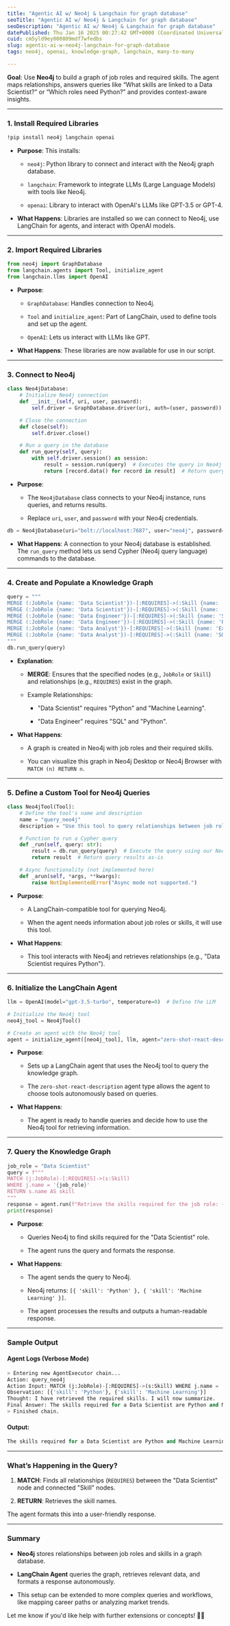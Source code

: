 ```yaml
---
title: "Agentic AI w/ Neo4j & Langchain for graph database"
seoTitle: "Agentic AI w/ Neo4j & Langchain for graph database"
seoDescription: "Agentic AI w/ Neo4j & Langchain for graph database"
datePublished: Thu Jan 16 2025 00:27:42 GMT+0000 (Coordinated Universal Time)
cuid: cm5yld9ey000809mdf7wfedbs
slug: agentic-ai-w-neo4j-langchain-for-graph-database
tags: neo4j, openai, knowledge-graph, langchain, many-to-many

---
```


**Goal**: Use **Neo4j** to build a graph of job roles and required skills. The agent maps relationships, answers queries like “What skills are linked to a Data Scientist?” or “Which roles need Python?” and provides context-aware insights.

---

### **1\. Install Required Libraries**

```bash
!pip install neo4j langchain openai
```

* **Purpose**: This installs:
    
    * `neo4j`: Python library to connect and interact with the Neo4j graph database.
        
    * `langchain`: Framework to integrate LLMs (Large Language Models) with tools like Neo4j.
        
    * `openai`: Library to interact with OpenAI's LLMs like GPT-3.5 or GPT-4.
        
* **What Happens**: Libraries are installed so we can connect to Neo4j, use LangChain for agents, and interact with OpenAI models.
    

---

### **2\. Import Required Libraries**

```python
from neo4j import GraphDatabase
from langchain.agents import Tool, initialize_agent
from langchain.llms import OpenAI
```

* **Purpose**:
    
    * `GraphDatabase`: Handles connection to Neo4j.
        
    * `Tool` and `initialize_agent`: Part of LangChain, used to define tools and set up the agent.
        
    * `OpenAI`: Lets us interact with LLMs like GPT.
        
* **What Happens**: These libraries are now available for use in our script.
    

---

### **3\. Connect to Neo4j**

```python
class Neo4jDatabase:
    # Initialize Neo4j connection
    def __init__(self, uri, user, password):
        self.driver = GraphDatabase.driver(uri, auth=(user, password))

    # Close the connection
    def close(self):
        self.driver.close()

    # Run a query in the database
    def run_query(self, query):
        with self.driver.session() as session:
            result = session.run(query)  # Executes the query in Neo4j
            return [record.data() for record in result]  # Return query results as a list of dictionaries
```

* **Purpose**:
    
    * The `Neo4jDatabase` class connects to your Neo4j instance, runs queries, and returns results.
        
    * Replace `uri`, `user`, and `password` with your Neo4j credentials.
        

```python
db = Neo4jDatabase(uri="bolt://localhost:7687", user="neo4j", password="your_password")
```

* **What Happens**: A connection to your Neo4j database is established. The `run_query` method lets us send Cypher (Neo4j query language) commands to the database.
    

---

### **4\. Create and Populate a Knowledge Graph**

```python
query = """
MERGE (:JobRole {name: 'Data Scientist'})-[:REQUIRES]->(:Skill {name: 'Python'})
MERGE (:JobRole {name: 'Data Scientist'})-[:REQUIRES]->(:Skill {name: 'Machine Learning'})
MERGE (:JobRole {name: 'Data Engineer'})-[:REQUIRES]->(:Skill {name: 'SQL'})
MERGE (:JobRole {name: 'Data Engineer'})-[:REQUIRES]->(:Skill {name: 'Python'})
MERGE (:JobRole {name: 'Data Analyst'})-[:REQUIRES]->(:Skill {name: 'Excel'})
MERGE (:JobRole {name: 'Data Analyst'})-[:REQUIRES]->(:Skill {name: 'SQL'})
"""
db.run_query(query)
```

* **Explanation**:
    
    * **MERGE**: Ensures that the specified nodes (e.g., `JobRole` or `Skill`) and relationships (e.g., `REQUIRES`) exist in the graph.
        
    * Example Relationships:
        
        * "Data Scientist" requires "Python" and "Machine Learning".
            
        * "Data Engineer" requires "SQL" and "Python".
            
* **What Happens**:
    
    * A graph is created in Neo4j with job roles and their required skills.
        
    * You can visualize this graph in Neo4j Desktop or Neo4j Browser with `MATCH (n) RETURN n`.
        

---

### **5\. Define a Custom Tool for Neo4j Queries**

```python
class Neo4jTool(Tool):
    # Define the tool's name and description
    name = "query_neo4j"
    description = "Use this tool to query relationships between job roles and skills."

    # Function to run a Cypher query
    def _run(self, query: str):
        result = db.run_query(query)  # Execute the query using our Neo4jDatabase class
        return result  # Return query results as-is

    # Async functionality (not implemented here)
    def _arun(self, *args, **kwargs):
        raise NotImplementedError("Async mode not supported.")
```

* **Purpose**:
    
    * A LangChain-compatible tool for querying Neo4j.
        
    * When the agent needs information about job roles or skills, it will use this tool.
        
* **What Happens**:
    
    * This tool interacts with Neo4j and retrieves relationships (e.g., "Data Scientist requires Python").
        

---

### **6\. Initialize the LangChain Agent**

```python
llm = OpenAI(model="gpt-3.5-turbo", temperature=0)  # Define the LLM

# Initialize the Neo4j tool
neo4j_tool = Neo4jTool()

# Create an agent with the Neo4j tool
agent = initialize_agent([neo4j_tool], llm, agent="zero-shot-react-description", verbose=True)
```

* **Purpose**:
    
    * Sets up a LangChain agent that uses the Neo4j tool to query the knowledge graph.
        
    * The `zero-shot-react-description` agent type allows the agent to choose tools autonomously based on queries.
        
* **What Happens**:
    
    * The agent is ready to handle queries and decide how to use the Neo4j tool for retrieving information.
        

---

### **7\. Query the Knowledge Graph**

```python
job_role = "Data Scientist"
query = f"""
MATCH (j:JobRole)-[:REQUIRES]->(s:Skill)
WHERE j.name = '{job_role}'
RETURN s.name AS skill
"""
response = agent.run(f"Retrieve the skills required for the job role: {job_role}. Use the query: {query}")
print(response)
```

* **Purpose**:
    
    * Queries Neo4j to find skills required for the "Data Scientist" role.
        
    * The agent runs the query and formats the response.
        
* **What Happens**:
    
    * The agent sends the query to Neo4j.
        
    * Neo4j returns: `[{ 'skill': 'Python' }, { 'skill': 'Machine Learning' }]`.
        
    * The agent processes the results and outputs a human-readable response.
        

---

### **Sample Output**

#### **Agent Logs (Verbose Mode)**

```python
> Entering new AgentExecutor chain...
Action: query_neo4j
Action Input: MATCH (j:JobRole)-[:REQUIRES]->(s:Skill) WHERE j.name = 'Data Scientist' RETURN s.name AS skill
Observation: [{'skill': 'Python'}, {'skill': 'Machine Learning'}]
Thought: I have retrieved the required skills. I will now summarize.
Final Answer: The skills required for a Data Scientist are Python and Machine Learning.
> Finished chain.
```

#### **Output:**

```python
The skills required for a Data Scientist are Python and Machine Learning.
```

---

### **What’s Happening in the Query?**

1. **MATCH**: Finds all relationships (`REQUIRES`) between the "Data Scientist" node and connected "Skill" nodes.
    
2. **RETURN**: Retrieves the skill names.
    

The agent formats this into a user-friendly response.

---

### **Summary**

* **Neo4j** stores relationships between job roles and skills in a graph database.
    
* **LangChain Agent** queries the graph, retrieves relevant data, and formats a response autonomously.
    
* This setup can be extended to more complex queries and workflows, like mapping career paths or analyzing market trends.
    

Let me know if you'd like help with further extensions or concepts! 🚀✨